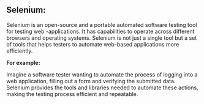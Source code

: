 ﻿## Selenium: ##

Selenium is an open-source and a portable automated software testing tool for testing web -applications. It has capabilities to operate across different browsers and operating systems. Selenium is not just a single tool but a set of tools that helps testers to automate web-based applications more efficiently.

**For example:**

Imagine a software tester wanting to automate the process of logging into a web application, filling out a form and verifying the submitted data. Selenium provides the tools and libraries needed to automate these actions, making the testing process efficient and repeatable.


